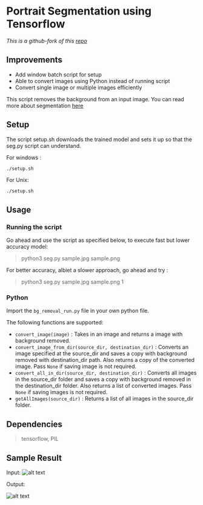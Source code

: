 # Portrait Segmentation using Tensorflow

_This is a github-fork of this [repo](https://github.com/susheelsk/image-background-removal)_

## Improvements

* Add window batch script for setup
* Able to convert images using Python instead of running script
* Convert single image or multiple images efficiently

This script removes the background from an input image. You can read more about segmentation [here](http://colab.research.google.com/github/tensorflow/models/blob/master/research/deeplab/deeplab_demo.ipynb)

## Setup
The script setup.sh downloads the trained model and sets it up so that the seg.py script can understand.

For windows : 
```bat
./setup.sh
```

For Unix:
```bsh
./setup.sh
```

## Usage

### Running the script
Go ahead and use the script as specified below, to execute fast but lower accuracy model:
>	python3 seg.py sample.jpg sample.png 

For better accuracy, albiet a slower approach, go ahead and try :
>	python3 seg.py sample.jpg sample.png 1

### Python

Import the `bg_removal_run.py` file in your own python file.

The following functions are supported:

* `convert_image(image)` : Takes in an image and returns a image with background removed.
* `convert_image_from_dir(source_dir, destination_dir)` : Converts an image specified at the source_dir and saves a copy with background removed with destination_dir path. Also returns a copy of the converted image. Pass `None` if saving image is not required. 
* `convert_all_in_dir(source_dir, destination_dir)` : Converts all images in the source_dir folder and saves a copy with background removed in the destination_dir folder. Also returns a list of converted images. Pass `None` if saving images is not required. 
* `getAllImages(source_dir)` : Returns a list of all images in the source_dir folder.

## Dependencies
>	tensorflow, PIL

## Sample Result
Input: 
![alt text](https://github.com/callmesusheel/image-background-removal/raw/master/sample.jpg "Input")

Output: 

![alt text](https://github.com/callmesusheel/image-background-removal/raw/master/sample_bgremoved.png "Output")